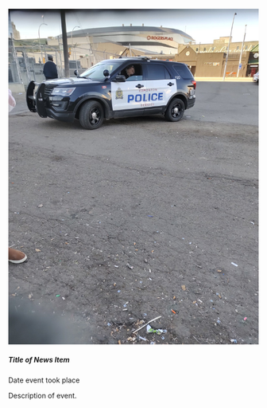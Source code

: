 ![Briefly describe your image here. If it is a poster, transcribe it.](/images/pigs.jpg)

##### Title of News Item
Date event took place

Description of event.
